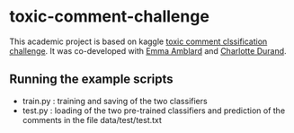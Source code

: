 # toxic-comment-challenge

This academic project is based on kaggle [toxic comment clssification challenge](https://www.kaggle.com/c/jigsaw-toxic-comment-classification-challenge). It was co-developed with [Emma Amblard](https://github.com/emmaamblard) and [Charlotte Durand](https://github.com/cdurand95).

## Running the example scripts
* train.py : training and saving of the two classifiers
* test.py : loading of the two pre-trained classifiers and prediction of the comments in the file data/test/test.txt

